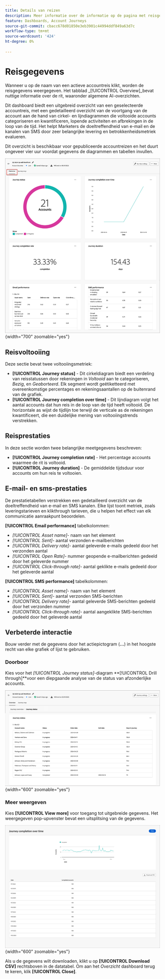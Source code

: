 ```yaml
---
title: Details van reizen
description: Meer informatie over de informatie op de pagina met reisgegevens en over hoe u hiermee de reis van uw gepubliceerde account kunt volgen en beheren.
feature: Dashboards, Account Journeys
source-git-commit: cbacc678d01850e3eb3901c44994ddf849a63d7c
workflow-type: tm+mt
source-wordcount: '424'
ht-degree: 0%

---
```


# Reisgegevens

Wanneer u op de naam van een actieve accountreis klikt, worden de reisgegevens weergegeven. Het tabblad _[!UICONTROL Overview]_bevat nuttige informatie over de rit, waaronder algemene AI-overzichten.

Dit dashboard biedt een uitgebreid overzicht van een geselecteerde accountreis, met een gedetailleerd overzicht van de voortgang van de account aan de hand van cirkel- en lijndiagrammen die voltooide accounts categoriseren en kwantificeren, lopende activiteiten en afbrekingen in de loop van de tijd. Het helpt Marketers de doeltreffendheid van e-mail en de kanalen van SMS door zeer belangrijke levering en betrokkenheidsmetriek evalueren.

Dit overzicht is beschikbaar voor gepubliceerde accountreizen en het duurt ongeveer vier uur voordat gegevens de diagrammen en tabellen invullen.

![ heb toegang tot de actieve reisdetails ](./assets/journey-detail-overview.png){width="700" zoomable="yes"}

## Reisvoltooiing

Deze sectie bevat twee voltooiingsmetriek:

* **[!UICONTROL Journey status]** - Dit cirkeldiagram biedt een verdeling van reisstatussen door rekeningen in _Voltooid_ aan te categoriseren, _Bezig_, en _Geaborteerd_. Elk segment wordt geëtiketteerd met overeenkomstige percentages en rekeningsaantallen op de buitenrand van de grafiek.
* **[!UICONTROL Journey completion over time]** - Dit lijndiagram volgt het aantal accounts dat hun reis in de loop van de tijd heeft voltooid. De horizontale as wijst de tijdlijn toe terwijl de verticale as de rekeningen kwantificeert, die een duidelijke mening van voltooiingstrends verstrekken.

## Reisprestaties

In deze sectie worden twee belangrijke meetgegevens beschreven:

* **[!UICONTROL Journey completion rate]** - Het percentage accounts waarmee de rit is voltooid.
* **[!UICONTROL Journey duration]** - De gemiddelde tijdsduur voor accounts om hun reis te voltooien.

## E-mail- en sms-prestaties

De prestatietabellen verstrekken een gedetailleerd overzicht van de doeltreffendheid van e-mail en SMS kanalen. Elke lijst toont metriek, zoals leveringstarieven en klikthrough tarieven, die u helpen het effect van elk communicatie aanraakpunt beoordelen.

**[!UICONTROL Email performance]** tabelkolommen:

* _[!UICONTROL Asset name]_- naam van het element
* _[!UICONTROL Sent]_- aantal verzonden e-mailberichten
* _[!UICONTROL Delivery rate]_- aantal geleverde e-mails gedeeld door het verzonden aantal
* _[!UICONTROL Open Rate]_- nummer geopende e-mailberichten gedeeld door het geleverde nummer
* _[!UICONTROL Click-through rate]_- aantal geklikte e-mails gedeeld door het geleverde aantal

**[!UICONTROL SMS performance]** tabelkolommen:

* _[!UICONTROL Asset name]_- naam van het element
* _[!UICONTROL Sent]_- aantal verzonden SMS-berichten
* _[!UICONTROL Delivery rate]_- aantal geleverde SMS-berichten gedeeld door het verzonden nummer
* _[!UICONTROL Click-through rate]_- aantal aangeklikte SMS-berichten gedeeld door het geleverde aantal
<!-- 
To generate a shareable PDF of your current view, click **[!UICONTROL Export]** at the top right of the page. -->

## Verbeterde interactie

Bouw verder met de gegevens door het actiepictogram (**...**) in het hoogste recht van elke grafiek of lijst te gebruiken.

### Doorboor

Kies voor het _[!UICONTROL Journey status]_-diagram **[!UICONTROL Drill through]**voor een diepgaande analyse van de status van afzonderlijke accounts.

![ de boor door voor de grafiekgegevens ](./assets/journey-status-drill-through.png){width="600" zoomable="yes"}
<!--
The applied global filters are carried over to the view and displayed at the top. Click the _Filter_ icon at the top left to filter the data display by journey.-->

### Meer weergeven

Kies **[!UICONTROL View more]** voor toegang tot uitgebreide gegevens. Het weergegeven pop-upvenster bevat een uitsplitsing van de gegevens.

![ Mening uitgebreide gegevens ](./assets/journey-completion-over-time-view-more.png){width="600" zoomable="yes"}

Als u de gegevens wilt downloaden, klikt u op **[!UICONTROL Download CSV]** rechtsboven in de datatabel. Om aan het _Overzicht_ dashboard terug te keren, klik **[!UICONTROL Close]**.
